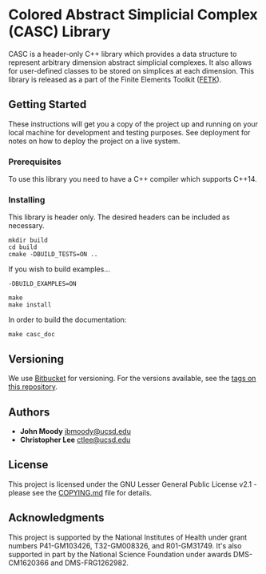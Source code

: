 # Colored Abstract Simplicial Complex (CASC) Library

CASC is a header-only C++ library which provides a data structure to represent 
arbitrary dimension abstract simplicial complexes. It also allows for 
user-defined classes to be stored on simplices at each dimension. This library 
is released as a part of the Finite Elements Toolkit 
([FETK](http://www.fetk.org/)).


## Getting Started

These instructions will get you a copy of the project up and running on your 
local machine for development and testing purposes. See deployment for notes on 
how to deploy the project on a live system.

### Prerequisites

To use this library you need to have a C++ compiler which supports C++14.

### Installing

This library is header only. The desired headers can be included as necessary.

```
mkdir build
cd build
cmake -DBUILD_TESTS=ON ..

```

If you wish to build examples...
```
-DBUILD_EXAMPLES=ON 
```

```
make 
make install
```

In order to build the documentation:

```
make casc_doc
```

## Versioning

We use [Bitbucket](https://bitbucket.org/fetk/casc) for versioning. For the 
versions available, see the 
[tags on this repository](https://bitbucket.org/fetk/casc/downloads/?tab=tags). 

## Authors

* **John Moody** <jbmoody@ucsd.edu>
* **Christopher Lee** <ctlee@ucsd.edu>

## License

This project is licensed under the GNU Lesser General Public License v2.1 - 
please see the [COPYING.md](COPYING.md) file for details.

## Acknowledgments

This project is supported by the National Institutes of Health under grant
numbers P41-GM103426, T32-GM008326, and R01-GM31749. It's also supported in part
by the National Science Foundation under awards DMS-CM1620366 and DMS-FRG1262982.